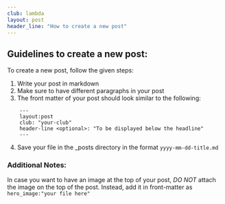 ```yaml
---
club: lambda
layout: post
header_line: "How to create a new post"
---
```


## Guidelines to create a new post:
To create a new post, follow the given steps:

1. Write your post in markdown
2. Make sure to have different paragraphs in your post 
3. The front matter of your post should look similar to the following:
```
    ---
    layout:post
    club: "your-club"
    header-line <optional>: "To be displayed below the headline"
    ---
```
4. Save your file in the _posts directory in the format `yyyy-mm-dd-title.md`

### Additional Notes:
In case you want to have an image at the top of your post, *DO NOT* attach the image on the top of the post. Instead, 
add it in front-matter as `hero_image:"your file here"`

